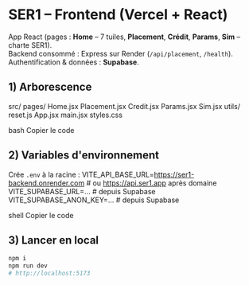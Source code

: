 # SER1 – Frontend (Vercel + React)

App React (pages : **Home** – 7 tuiles, **Placement**, **Crédit**, **Params**, **Sim** – charte SER1).  
Backend consommé : Express sur Render (`/api/placement`, `/health`).  
Authentification & données : **Supabase**.

## 1) Arborescence
src/
pages/
Home.jsx
Placement.jsx
Credit.jsx
Params.jsx
Sim.jsx
utils/
reset.js
App.jsx
main.jsx
styles.css

bash
Copier le code

## 2) Variables d'environnement
Crée `.env` à la racine :
VITE_API_BASE_URL=https://ser1-backend.onrender.com # ou https://api.ser1.app après domaine
VITE_SUPABASE_URL=... # depuis Supabase
VITE_SUPABASE_ANON_KEY=... # depuis Supabase

shell
Copier le code

## 3) Lancer en local
```bash
npm i
npm run dev
# http://localhost:5173
